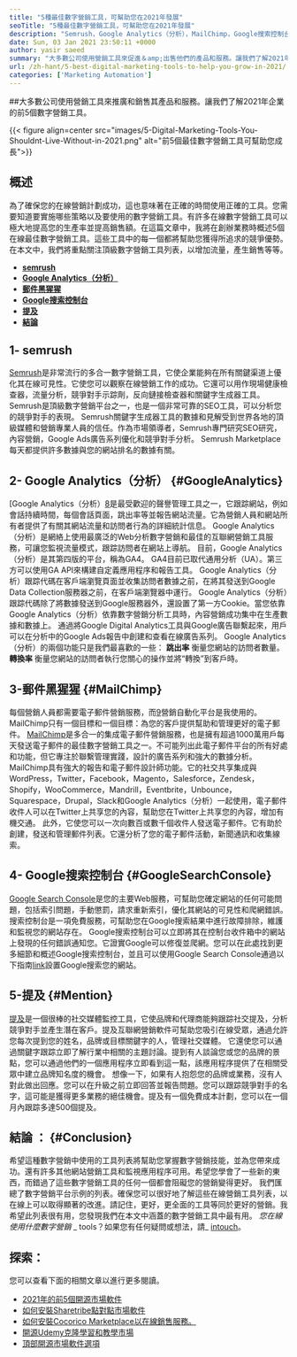 ```yaml
---
title: "5種最佳數字營銷工具，可幫助您在2021年發展" 
seoTitle: "5種最佳數字營銷工具，可幫助您在2021年發展" 
description: "Semrush，Google Analytics（分析），MailChimp，Google搜索控制台和提及是發展業務的最實用和最有用的數字營銷工具。" 
date: Sun, 03 Jan 2021 23:50:11 +0000
author: yasir saeed
summary: "大多數公司使用營銷工具來促進＆amp;出售他們的產品和服務。讓我們了解2021年企業的前5個數字營銷工具。" 
url: /zh-hant/5-best-digital-marketing-tools-to-help-you-grow-in-2021/
categories: ['Marketing Automation']
---
```


##大多數公司使用營銷工具來推廣和銷售其產品和服務。讓我們了解2021年企業的前5個數字營銷工具。

{{< figure align=center src="images/5-Digital-Marketing-Tools-You-Shouldnt-Live-Without-in-2021.png" alt="前5個最佳數字營銷工具可幫助您成長">}}


##  **概述**  
為了確保您的在線營銷計劃成功，這也意味著在正確的時間使用正確的工具。您需要知道要實施哪些策略以及要使用的數字營銷工具。有許多在線數字營銷工具可以極大地提高您的生產率並提高銷售額。在這篇文章中，我將在創辦業務時概述5個在線最佳數字營銷工具。這些工具中的每一個都將幫助您獲得所追求的競爭優勢。
在本文中，我們將重點關注頂級數字營銷工具列表，以增加流量，產生銷售等等。
*  **[semrush][1]**  
* [  **Google Analytics（分析）**  ][2]
* [  **郵件黑猩猩**  ][3]
* [  **Google搜索控制台**  ][4]
*  **[提及][5]**  
*  **[結論][6]**  

##  **1- semrush**  
[Semrush][7]是非常流行的多合一數字營銷工具，它使企業能夠在所有關鍵渠道上優化其在線可見性。它使您可以觀察在線營銷工作的成功。它還可以用作現場健康檢查器，流量分析，競爭對手示踪劑，反向鏈接檢查器和關鍵字生成器工具。 Semrush是頂級數字營銷平台之一，也是一個非常可靠的SEO工具，可以分析您的競爭對手的表現。
Semrush關鍵字生成器工具的數據和見解受到世界各地的頂級媒體和營銷專業人員的信任。作為市場領導者，Semrush專門研究SEO研究，內容營銷，Google Ads廣告系列優化和競爭對手分析。 Semrush Marketplace每天都提供許多數據與您的網站排名的數據有關。

##  **2- Google Analytics（分析）**  {#GoogleAnalytics}

[Google Analytics（分析）[8]是最受歡迎的聲譽管理工具之一，它跟踪網站，例如會話持續時間，每個會話頁面，跳出率等並報告網站流量。它為營銷人員和網站所有者提供了有關其網站流量和訪問者行為的詳細統計信息。 Google Analytics（分析）是網絡上使用最廣泛的Web分析數字營銷和最佳的互聯網營銷工具服務，可讓您監視流量模式，跟踪訪問者在網站上導航。
目前，Google Analytics（分析）是其第四版的平台，稱為GA4。 GA4目前已取代通用分析（UA）。第三方可以使用GA API來構建自定義應用程序和報告工具。 Google Analytics（分析）跟踪代碼在客戶端瀏覽頁面並收集訪問者數據之前，在將其發送到Google Data Collection服務器之前，在客戶端瀏覽器中運行。 Google Analytics（分析）跟踪代碼除了將數據發送到Google服務器外，還設置了第一方Cookie。當您依靠Google Analytics（分析）依靠數字營銷分析工具時，內容營銷成功集中在生產數據和數據上。
通過將Google Digital Analytics工具與Google廣告聯繫起來，用戶可以在分析中的Google Ads報告中創建和查看在線廣告系列。 Google Analytics（分析）的兩個功能只是我們最喜歡的一些：
 **跳出率** 衡量您網站的訪問者數量。
 **轉換率** 衡量您網站的訪問者執行您關心的操作並將“轉換”到客戶時。

##  **3-郵件黑猩猩**  {#MailChimp}

每個營銷人員都需要電子郵件營銷服務，而[9]營銷自動化平台是我使用的。 MailChimp只有一個目標和一個目標：為您的客戶提供幫助和管理更好的電子郵件。
[MailChimp][9]是多合一的集成電子郵件營銷服務，也是擁有超過1000萬用戶每天發送電子郵件的最佳數字營銷工具之一。不可能列出此電子郵件平台的所有好處和功能，但它專注於聯繫管理實踐，設計的廣告系列和強大的數據分析。
MailChimp具有強大的報告和電子郵件設計師功能。它的社交共享集成與WordPress，Twitter，Facebook，Magento，Salesforce，Zendesk，Shopify，WooCommerce，Mandrill，Eventbrite，Unbounce，Squarespace，Drupal，Slack和Google Analytics（分析）一起使用，電子郵件收件人可以在Twitter上共享您的內容，幫助您在Twitter上共享您的內容，增加有機交通。
此外，它使您可以一次向數百或數千個收件人發送電子郵件。它有助於創建，發送和管理郵件列表。它還分析了您的電子郵件活動，新聞通訊和收集線索。

##  **4- Google搜索控制台**  {#GoogleSearchConsole}

[Google Search Console][10]是您的主要Web服務，可幫助您確定網站的任何可能問題，包括索引問題，手動懲罰，請求重新索引，優化其網站的可見性和爬網錯誤。搜索控制台是一項免費服務，可幫助您在Google搜索結果中進行故障排除，維護和監視您的網站存在。
Google搜索控制台可以立即將其在控制台收件箱中的網站上發現的任何錯誤通知您。它證實Google可以修復並爬網。您可以在此處找到更多細節和概述Google搜索控制台，並且可以使用Google Search Console通過以下指南[link][10]設置Google搜索您的網站。

##  **5-提及**  {#Mention}

[提及][11]是一個很棒的社交媒體監控工具，它使品牌和代理商能夠跟踪社交提及，分析競爭對手並產生潛在客戶。提及互聯網營銷軟件可幫助您吸引在線受眾，通過允許您每次提到您的姓名，品牌或目標關鍵字的人，管理社交媒體。
它還使您可以通過關鍵字跟踪立即了解行業中相關的主題討論。提到有人談論您或您的品牌的景點，您可以通過他們的一個應用程序立即看到這一點，該應用程序提供了在相關受眾中建立品牌知名度的機會。
想像一下，如果有人抱怨您的品牌或業務，沒有人對此做出回應。您可以在升級之前立即回答並報告問題。您可以跟踪競爭對手的名字，這可能是獲得更多業務的絕佳機會。提及有一個免費成本計劃，您可以在一個月內跟踪多達500個提及。

##  **結論**  ： {#Conclusion}

希望這種數字營銷中使用的工具列表將幫助您掌握數字營銷技能，並為您帶來成功。還有許多其他網站營銷工具和監視應用程序可用。希望您學會了一些新的東西，而錯過了這些數字營銷工具的任何一個都會阻礙您的營銷變得更好。
我們匯總了數字營銷平台示例的列表。確保您可以很好地了解這些在線營銷工具列表，以在線上可以取得顯著的改進。請記住，更好，更全面的工具等同於更好的營銷。我希望此列表很有用，您發現我們在本文中涵蓋的數字營銷工具中最有用。
_您在線使用什麼數字營銷_ _ tools？如果您有任何疑問或想法，請_ [in][12][touch][13]。

## 探索：
您可以查看下面的相關文章以進行更多閱讀。
  * [2021年的前5個開源市場軟件][14]
  * [如何安裝Sharetribe點對點市場軟件][15]
  * [如何安裝Cocorico Marketplace以在線銷售服務。][16]
  * [開源Udemy克隆學習和教學市場][17]
  * [頂部開源市場軟件選項][18]



 [1]: #SEMRush
 [2]: #GoogleAnalytics
 [3]: #MailChimp
 [4]: #GoogleSearchConsole
 [5]: #Mention
 [6]: #Conclusion
 [7]: https://www.semrush.com/
 [8]: https://analytics.google.com/
 [9]: https://mailchimp.com/
 [10]: https://search.google.com/search-console/about
 [11]: https://mention.com/en/
 [12]: mailto:yasir.saeed@aspose.com
 [13]: https://forum.containerize.com
 [14]: https://blog.containerize.com/marketplace/top-5-open-source-marketplace-software-in-2021/
 [15]: https://products.containerize.com/marketplace/sharetribe/
 [16]: https://products.containerize.com/marketplace/cocorico/
 [17]: https://products.containerize.com/marketplace/edurge/
 [18]: https://products.containerize.com/marketplace/
